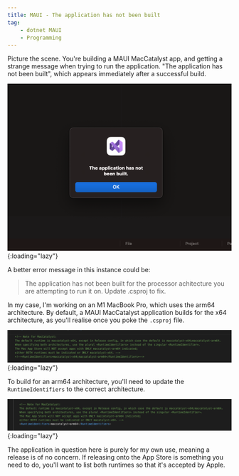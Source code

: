 ```yaml
---
title: MAUI - The application has not been built
tag:
    - dotnet MAUI
    - Programming
---
```


Picture the scene. You're building a MAUI MacCatalyst app, and getting a strange message when trying to run the application. "The application has not been built", which appears immediately after a successful build.

![.NET MAUI MacCatalyst Build Eror](/assets/images/2024/maui-application-built-1.png "MAUI Application has not been built"){:loading="lazy"}

A better error message in this instance could be:

> The application has not been built for the processor achitecture you are attempting to run it on. Update .csproj to fix.

In my case, I'm working on an M1 MacBook Pro, which uses the arm64 architecture. By default, a MAUI MacCatalyst application builds for the x64 architecture, as you'll realise once you poke the `.csproj` file.

![.NET MAUI MacCatalyst RuntimeIdentifier](/assets/images/2024/maui-application-built-2.png ".NET MAUI MacCatalyst RuntimeIdentifier"){:loading="lazy"}

To build for an arm64 architecture, you'll need to update the `RuntimeIdentifiers` to the correct architecture.

![.NET MAUI MacCatalyst RuntimeIdentifier for M1](/assets/images/2024/maui-application-built-3.png ".NET MAUI MacCatalyst RuntimeIdentifier for M1"){:loading="lazy"}

The application in question here is purely for my own use, meaning a release is of no concern. If releasing onto the App Store is something you need to do, you'll want to list both runtimes so that it's accepted by Apple.
